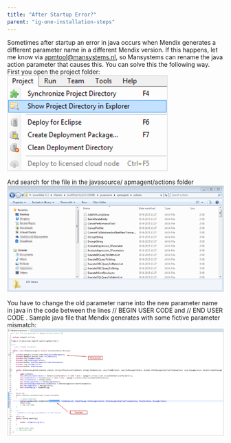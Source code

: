 ```yaml
---
title: "After Startup Error?"
parent: "ig-one-installation-steps"
---
```


Sometimes after startup an error in java occurs when Mendix generates a different parameter name in a different Mendix version. If this happens, let me know via apmtool@mansystems.nl, so Mansystems can rename the java action parameter that causes this.
You can solve this the following way. First you open the project folder:
![](attachments/ig-one-after-startup-error/Show_Project_Dir.png)

And search for the file in the javasource/ apmagent/actions folder
![](attachments/ig-one-after-startup-error/Explorer_Actions_Folder.png)

You have to change the old parameter name into the new parameter name in java in the code between the lines
// BEGIN USER CODE
and
// END USER CODE
.
Sample java file that Mendix generates with some fictive parameter mismatch:
![](attachments/ig-one-after-startup-error/Action_Java_Source.png)
